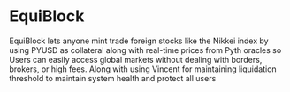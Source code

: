 # EquiBlock
EquiBlock lets anyone mint trade foreign stocks like the Nikkei index by using PYUSD as collateral along with real-time prices from Pyth oracles so Users can easily access global markets without dealing with borders, brokers, or high fees. Along with using Vincent for maintaining liquidation threshold to maintain system health and protect all users
